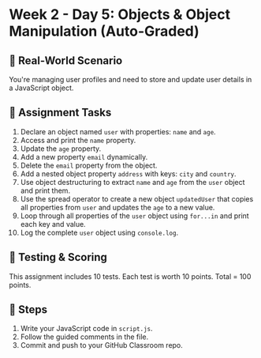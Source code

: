 # Week 2 - Day 5: Objects & Object Manipulation (Auto-Graded)

## 🧠 Real-World Scenario
You're managing user profiles and need to store and update user details in a JavaScript object.

## 🎯 Assignment Tasks
1. Declare an object named `user` with properties: `name` and `age`.
2. Access and print the `name` property.
3. Update the `age` property.
4. Add a new property `email` dynamically.
5. Delete the `email` property from the object.
6. Add a nested object property `address` with keys: `city` and `country`.
7. Use object destructuring to extract `name` and `age` from the `user` object and print them.
8. Use the spread operator to create a new object `updatedUser` that copies all properties from `user` and updates the `age` to a new value.
9. Loop through all properties of the `user` object using `for...in` and print each key and value.
10. Log the complete `user` object using `console.log`.

## 🧪 Testing & Scoring
This assignment includes 10 tests. Each test is worth 10 points. Total = 100 points.

## 🚀 Steps
1. Write your JavaScript code in `script.js`.
2. Follow the guided comments in the file.
3. Commit and push to your GitHub Classroom repo.
